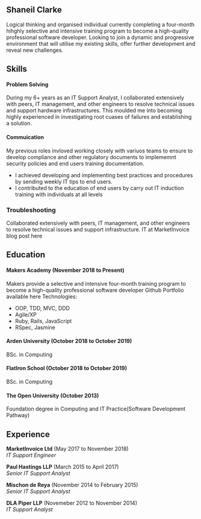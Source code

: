 ## Shaneil Clarke

Logical thinking and organised individual currently completing a four-month hihghly selective and intensive training program to become a high-quality professional software developer.
Looking to join a dynamic and progressive environment that will utilise my existing skills, offer further development and reveal new challenges.

## Skills

#### Problem Solving

During my 6+ years as an IT Support Analyst, I collaborated extensively with peers, IT management, and other engineers to resolve technical issues and support hardware infrastructures. This moulded me into becoming highly experienced in investigating root cuases of failures and establishing a solution.  

#### Commuication

My previous roles invloved working closely with variuos teams to ensure to develop compliance and other regulatory documents to implememnt security policies and end users training documentation.
- I achieved developing and implementing best practices and procedures by sending weekly IT tips to end users.
- I contributed to the education of end users by carry out IT induction training with individuals at all levels 

### Troubleshooting
Collaborated extensively with peers, IT management, and other engineers to resolve technical issues and support infrastructure.
IT at MarketInvoice blog post here 

## Education

#### Makers Academy (November 2018 to Present)
Makers provide a selective and intensive four-month training program to become a high-quality professional software developer
Github Portfolio available here
Technologies:
- OOP, TDD, MVC, DDD
- Agile/XP
- Ruby, Rails, JavaScript
- RSpec, Jasmine

#### Arden University (October 2018 to October 2019)
BSc. in Computing

#### FlatIron School (October 2018 to October 2019)
BSc. in Computing

#### The Open University (October 2013)
Foundation degree in Computing and IT Practice(Software Development Pathway)

## Experience

**MarketInvoice Ltd** (May 2017 to November 2018)    
*IT Support Engineer*  

**Paul Hastings LLP** (March 2015 to April 2017)   
*Senior IT Support Analyst* 

**Mischon de Reya** (November 2014 to February 2015)   
*Senior IT Support Analyst* 

**DLA Piper LLP** (Novemeber 2012 to November 2014)   
*IT Support Analyst*  
